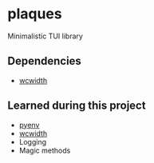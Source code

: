 # plaques
Minimalistic TUI library

## Dependencies
* [wcwidth](https://github.com/jquast/wcwidth)

## Learned during this project
* [pyenv](https://github.com/pyenv/pyenv)
* [wcwidth](https://github.com/jquast/wcwidth)
* Logging
* Magic methods
